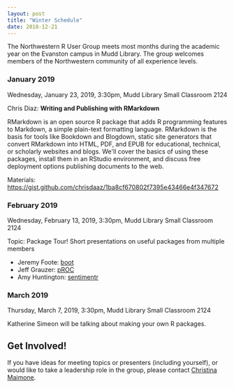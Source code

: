 ```yaml
---
layout: post
title: "Winter Schedule"
date: 2018-12-21
---
```


The Northwestern R User Group meets most months during the academic year on the Evanston campus in Mudd Library.  The group welcomes members of the Northwestern community of all experience levels. 

### January 2019

Wednesday, January 23, 2019, 3:30pm, Mudd Library Small Classroom 2124

Chris Diaz: **Writing and Publishing with RMarkdown**

RMarkdown is an open source R package that adds R programming features to Markdown, a simple plain-text formatting language. RMarkdown is the basis for tools like Bookdown and Blogdown, static site generators that convert RMarkdown into HTML, PDF, and EPUB for educational, technical, or scholarly websites and blogs. We'll cover the basics of using these packages, install them in an RStudio environment, and discuss free deployment options publishing documents to the web.

Materials: https://gist.github.com/chrisdaaz/1ba8cf670802f7395e43466e4f347672


### February 2019

Wednesday, February 13, 2019, 3:30pm, Mudd Library Small Classroom 2124

Topic: Package Tour!  Short presentations on useful packages from multiple members 

* Jeremy Foote: [boot](https://cran.r-project.org/web/packages/boot/index.html)
* Jeff Grauzer: [pROC](https://cran.r-project.org/web/packages/pROC/index.html)
* Amy Huntington: [sentimentr](https://github.com/trinker/sentimentr)



### March 2019

Thursday, March 7, 2019, 3:30pm, Mudd Library Small Classroom 2124

Katherine Simeon will be talking about making your own R packages.


## Get Involved!

If you have ideas for meeting topics or presenters (including yourself), or would like to take a leadership role in the group, please contact [Christina Maimone](mailto:christina.maimone@northwestern.edu).
